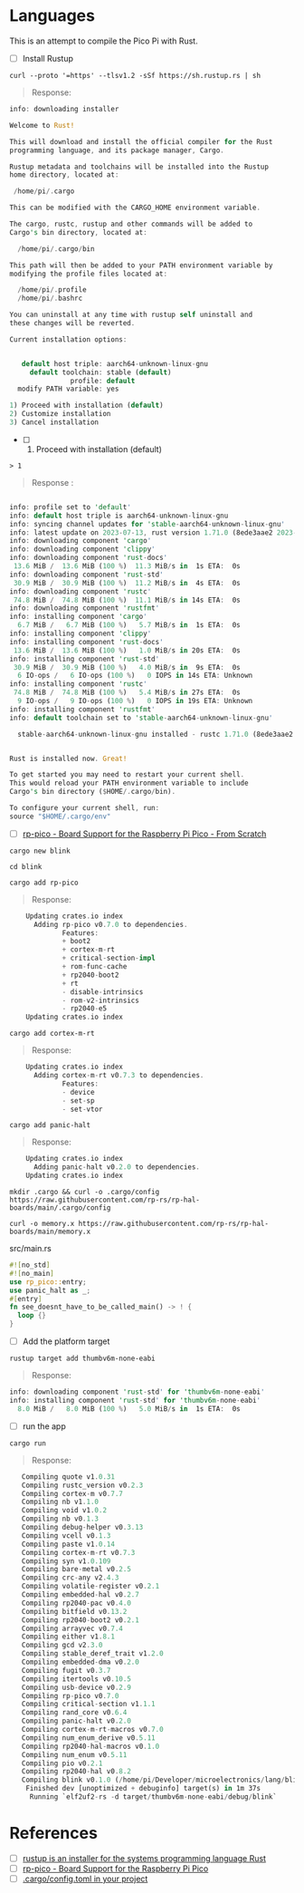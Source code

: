 # Languages

This is an attempt to compile the Pico Pi with Rust.


- [ ] Install Rustup

```
curl --proto '=https' --tlsv1.2 -sSf https://sh.rustup.rs | sh
```
> Response:
```rust
info: downloading installer

Welcome to Rust!

This will download and install the official compiler for the Rust
programming language, and its package manager, Cargo.

Rustup metadata and toolchains will be installed into the Rustup
home directory, located at:

 /home/pi/.cargo

This can be modified with the CARGO_HOME environment variable.

The cargo, rustc, rustup and other commands will be added to
Cargo's bin directory, located at:

  /home/pi/.cargo/bin

This path will then be added to your PATH environment variable by
modifying the profile files located at:

  /home/pi/.profile
  /home/pi/.bashrc

You can uninstall at any time with rustup self uninstall and
these changes will be reverted.

Current installation options:


   default host triple: aarch64-unknown-linux-gnu
     default toolchain: stable (default)
               profile: default
  modify PATH variable: yes

1) Proceed with installation (default)
2) Customize installation
3) Cancel installation
```

- [ ] 1) Proceed with installation (default)

```
> 1
```
> Response :
```rust

info: profile set to 'default'
info: default host triple is aarch64-unknown-linux-gnu
info: syncing channel updates for 'stable-aarch64-unknown-linux-gnu'
info: latest update on 2023-07-13, rust version 1.71.0 (8ede3aae2 2023-07-12)
info: downloading component 'cargo'
info: downloading component 'clippy'
info: downloading component 'rust-docs'
 13.6 MiB /  13.6 MiB (100 %)  11.3 MiB/s in  1s ETA:  0s
info: downloading component 'rust-std'
 30.9 MiB /  30.9 MiB (100 %)  11.2 MiB/s in  4s ETA:  0s
info: downloading component 'rustc'
 74.8 MiB /  74.8 MiB (100 %)  11.1 MiB/s in 14s ETA:  0s
info: downloading component 'rustfmt'
info: installing component 'cargo'
  6.7 MiB /   6.7 MiB (100 %)   5.7 MiB/s in  1s ETA:  0s
info: installing component 'clippy'
info: installing component 'rust-docs'
 13.6 MiB /  13.6 MiB (100 %)   1.0 MiB/s in 20s ETA:  0s
info: installing component 'rust-std'
 30.9 MiB /  30.9 MiB (100 %)   4.0 MiB/s in  9s ETA:  0s
  6 IO-ops /   6 IO-ops (100 %)   0 IOPS in 14s ETA: Unknown
info: installing component 'rustc'
 74.8 MiB /  74.8 MiB (100 %)   5.4 MiB/s in 27s ETA:  0s
  9 IO-ops /   9 IO-ops (100 %)   0 IOPS in 19s ETA: Unknown
info: installing component 'rustfmt'
info: default toolchain set to 'stable-aarch64-unknown-linux-gnu'

  stable-aarch64-unknown-linux-gnu installed - rustc 1.71.0 (8ede3aae2 2023-07-12)


Rust is installed now. Great!

To get started you may need to restart your current shell.
This would reload your PATH environment variable to include
Cargo's bin directory ($HOME/.cargo/bin).

To configure your current shell, run:
source "$HOME/.cargo/env"
```

- [ ] [rp-pico - Board Support for the Raspberry Pi Pico - From Scratch](https://crates.io/crates/rp-pico/#:~:text=From,Scratch)

```
cargo new blink
```

```
cd blink
```


```
cargo add rp-pico
```
> Response:
```rust
    Updating crates.io index
      Adding rp-pico v0.7.0 to dependencies.
             Features:
             + boot2
             + cortex-m-rt
             + critical-section-impl
             + rom-func-cache
             + rp2040-boot2
             + rt
             - disable-intrinsics
             - rom-v2-intrinsics
             - rp2040-e5
    Updating crates.io index
```

```
cargo add cortex-m-rt
```
> Response:
```rust
    Updating crates.io index
      Adding cortex-m-rt v0.7.3 to dependencies.
             Features:
             - device
             - set-sp
             - set-vtor
```

```
cargo add panic-halt
```
> Response:
```rust
    Updating crates.io index
      Adding panic-halt v0.2.0 to dependencies.
    Updating crates.io index
```

```
mkdir .cargo && curl -o .cargo/config https://raw.githubusercontent.com/rp-rs/rp-hal-boards/main/.cargo/config
```

```
curl -o memory.x https://raw.githubusercontent.com/rp-rs/rp-hal-boards/main/memory.x
```

src/main.rs

```rust
#![no_std]
#![no_main]
use rp_pico::entry;
use panic_halt as _;
#[entry]
fn see_doesnt_have_to_be_called_main() -> ! {
  loop {}
}
```

- [ ] Add the platform target

```
rustup target add thumbv6m-none-eabi
```
> Response:
```rust
info: downloading component 'rust-std' for 'thumbv6m-none-eabi'
info: installing component 'rust-std' for 'thumbv6m-none-eabi'
  8.0 MiB /   8.0 MiB (100 %)   5.0 MiB/s in  1s ETA:  0s
```

- [ ] run the app

```
cargo run
```
> Response:
```rust
   Compiling quote v1.0.31
   Compiling rustc_version v0.2.3
   Compiling cortex-m v0.7.7
   Compiling nb v1.1.0
   Compiling void v1.0.2
   Compiling nb v0.1.3
   Compiling debug-helper v0.3.13
   Compiling vcell v0.1.3
   Compiling paste v1.0.14
   Compiling cortex-m-rt v0.7.3
   Compiling syn v1.0.109
   Compiling bare-metal v0.2.5
   Compiling crc-any v2.4.3
   Compiling volatile-register v0.2.1
   Compiling embedded-hal v0.2.7
   Compiling rp2040-pac v0.4.0
   Compiling bitfield v0.13.2
   Compiling rp2040-boot2 v0.2.1
   Compiling arrayvec v0.7.4
   Compiling either v1.8.1
   Compiling gcd v2.3.0
   Compiling stable_deref_trait v1.2.0
   Compiling embedded-dma v0.2.0
   Compiling fugit v0.3.7
   Compiling itertools v0.10.5
   Compiling usb-device v0.2.9
   Compiling rp-pico v0.7.0
   Compiling critical-section v1.1.1
   Compiling rand_core v0.6.4
   Compiling panic-halt v0.2.0
   Compiling cortex-m-rt-macros v0.7.0
   Compiling num_enum_derive v0.5.11
   Compiling rp2040-hal-macros v0.1.0
   Compiling num_enum v0.5.11
   Compiling pio v0.2.1
   Compiling rp2040-hal v0.8.2
   Compiling blink v0.1.0 (/home/pi/Developer/microelectronics/lang/blink)
    Finished dev [unoptimized + debuginfo] target(s) in 1m 37s
     Running `elf2uf2-rs -d target/thumbv6m-none-eabi/debug/blink`
```

# References

- [ ] [rustup is an installer for the systems programming language Rust](https://rustup.rs/)
- [ ] [rp-pico - Board Support for the Raspberry Pi Pico](https://crates.io/crates/rp-pico)
- [ ] [.cargo/config.toml in your project](https://doc.rust-lang.org/cargo/reference/config.html#:~:text=level%20of%20discovered%20.-,cargo%2Fconfig.,as%20%2Fmy%2Fproject%2F.)
